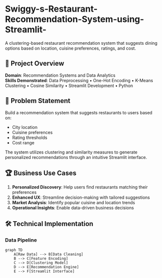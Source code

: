 # Swiggy-s-Restaurant-Recommendation-System-using-Streamlit-


A clustering-based restaurant recommendation system that suggests dining options based on location, cuisine preferences, ratings, and cost.

## 📌 Project Overview

**Domain**: Recommendation Systems and Data Analytics  
**Skills Demonstrated**: Data Preprocessing • One-Hot Encoding • K-Means Clustering • Cosine Similarity • Streamlit Development • Python

## 🎯 Problem Statement

Build a recommendation system that suggests restaurants to users based on:
- City location
- Cuisine preferences
- Rating thresholds
- Cost range

The system utilizes clustering and similarity measures to generate personalized recommendations through an intuitive Streamlit interface.

## 🏆 Business Use Cases

1. **Personalized Discovery**: Help users find restaurants matching their preferences
2. **Enhanced UX**: Streamline decision-making with tailored suggestions
3. **Market Analysis**: Identify popular cuisine and location trends
4. **Operational Insights**: Enable data-driven business decisions

## 🛠️ Technical Implementation

### Data Pipeline
```mermaid
graph TD
    A[Raw Data] --> B[Data Cleaning]
    B --> C[Feature Encoding]
    C --> D[Clustering Model]
    D --> E[Recommendation Engine]
    E --> F[Streamlit Interface]
